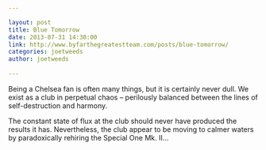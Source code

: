 ```yaml
---

layout: post
title: Blue Tomorrow
date: 2013-07-31 14:30:00
link: http://www.byfarthegreatestteam.com/posts/blue-tomorrow/
categories: joetweeds
author: joetweeds
 
---
```

 
<p>Being a Chelsea fan is often many things, but it is certainly never dull. We exist as a club in perpetual chaos – perilously balanced between the lines of self-destruction and harmony.</p>

<p>The constant state of flux at the club should never have produced the results it has. Nevertheless, the club appear to be moving to calmer waters by paradoxically rehiring the Special One Mk. II...</p>